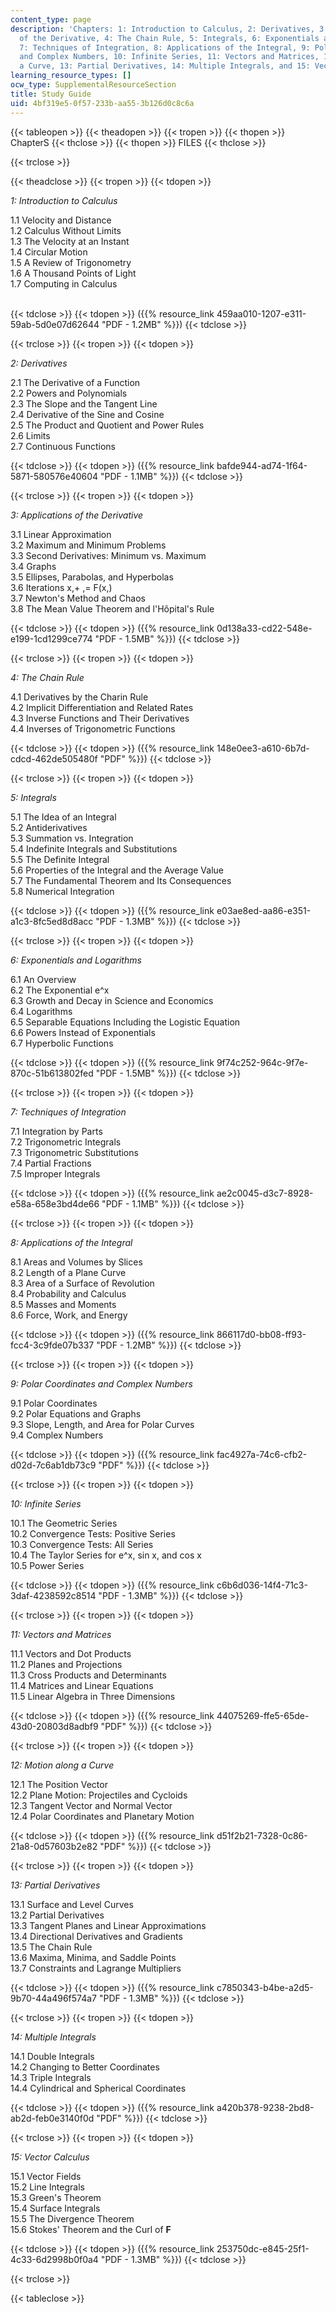 ```yaml
---
content_type: page
description: 'Chapters: 1: Introduction to Calculus, 2: Derivatives, 3: Applications
  of the Derivative, 4: The Chain Rule, 5: Integrals, 6: Exponentials and Logarithms,
  7: Techniques of Integration, 8: Applications of the Integral, 9: Polar Coordinates
  and Complex Numbers, 10: Infinite Series, 11: Vectors and Matrices, 12: Motion along
  a Curve, 13: Partial Derivatives, 14: Multiple Integrals, and 15: Vector Calculus.'
learning_resource_types: []
ocw_type: SupplementalResourceSection
title: Study Guide
uid: 4bf319e5-0f57-233b-aa55-3b126d0c8c6a
---
```

{{< tableopen >}}
{{< theadopen >}}
{{< tropen >}}
{{< thopen >}}
ChapterS
{{< thclose >}}
{{< thopen >}}
FILES
{{< thclose >}}

{{< trclose >}}

{{< theadclose >}}
{{< tropen >}}
{{< tdopen >}}


_1: Introduction to Calculus_

1.1 Velocity and Distance  
1.2 Calculus Without Limits  
1.3 The Velocity at an Instant  
1.4 Circular Motion  
1.5 A Review of Trigonometry  
1.6 A Thousand Points of Light  
1.7 Computing in Calculus  
 


{{< tdclose >}}
{{< tdopen >}}
({{% resource_link 459aa010-1207-e311-59ab-5d0e07d62644 "PDF - 1.2MB" %}})
{{< tdclose >}}

{{< trclose >}}
{{< tropen >}}
{{< tdopen >}}


_2: Derivatives_

2.1 The Derivative of a Function  
2.2 Powers and Polynomials  
2.3 The Slope and the Tangent Line  
2.4 Derivative of the Sine and Cosine  
2.5 The Product and Quotient and Power Rules  
2.6 Limits  
2.7 Continuous Functions


{{< tdclose >}}
{{< tdopen >}}
({{% resource_link bafde944-ad74-1f64-5871-580576e40604 "PDF - 1.1MB" %}})
{{< tdclose >}}

{{< trclose >}}
{{< tropen >}}
{{< tdopen >}}


_3: Applications of the Derivative_

3.1 Linear Approximation  
3.2 Maximum and Minimum Problems  
3.3 Second Derivatives: Minimum vs. Maximum  
3.4 Graphs  
3.5 Ellipses, Parabolas, and Hyperbolas  
3.6 Iterations x,+ ,= F(x,)  
3.7 Newton's Method and Chaos  
3.8 The Mean Value Theorem and l'Hôpital's Rule


{{< tdclose >}}
{{< tdopen >}}
({{% resource_link 0d138a33-cd22-548e-e199-1cd1299ce774 "PDF - 1.5MB" %}})
{{< tdclose >}}

{{< trclose >}}
{{< tropen >}}
{{< tdopen >}}


_4: The Chain Rule_

4.1 Derivatives by the Charin Rule  
4.2 Implicit Differentiation and Related Rates  
4.3 Inverse Functions and Their Derivatives  
4.4 Inverses of Trigonometric Functions


{{< tdclose >}}
{{< tdopen >}}
({{% resource_link 148e0ee3-a610-6b7d-cdcd-462de505480f "PDF" %}})
{{< tdclose >}}

{{< trclose >}}
{{< tropen >}}
{{< tdopen >}}


_5: Integrals_

5.1 The Idea of an Integral  
5.2 Antiderivatives  
5.3 Summation vs. Integration  
5.4 Indefinite Integrals and Substitutions  
5.5 The Definite Integral  
5.6 Properties of the Integral and the Average Value  
5.7 The Fundamental Theorem and Its Consequences  
5.8 Numerical Integration


{{< tdclose >}}
{{< tdopen >}}
({{% resource_link e03ae8ed-aa86-e351-a1c3-8fc5ed8d8acc "PDF - 1.3MB" %}})
{{< tdclose >}}

{{< trclose >}}
{{< tropen >}}
{{< tdopen >}}


_6: Exponentials and Logarithms_

6.1 An Overview  
6.2 The Exponential e^x  
6.3 Growth and Decay in Science and Economics  
6.4 Logarithms  
6.5 Separable Equations Including the Logistic Equation  
6.6 Powers Instead of Exponentials  
6.7 Hyperbolic Functions


{{< tdclose >}}
{{< tdopen >}}
({{% resource_link 9f74c252-964c-9f7e-870c-51b613802fed "PDF - 1.5MB" %}})
{{< tdclose >}}

{{< trclose >}}
{{< tropen >}}
{{< tdopen >}}


_7: Techniques of Integration_

7.1 Integration by Parts  
7.2 Trigonometric Integrals  
7.3 Trigonometric Substitutions  
7.4 Partial Fractions  
7.5 Improper Integrals


{{< tdclose >}}
{{< tdopen >}}
({{% resource_link ae2c0045-d3c7-8928-e58a-658e3bd4de66 "PDF - 1.1MB" %}})
{{< tdclose >}}

{{< trclose >}}
{{< tropen >}}
{{< tdopen >}}


_8: Applications of the Integral_

8.1 Areas and Volumes by Slices  
8.2 Length of a Plane Curve  
8.3 Area of a Surface of Revolution  
8.4 Probability and Calculus  
8.5 Masses and Moments  
8.6 Force, Work, and Energy


{{< tdclose >}}
{{< tdopen >}}
({{% resource_link 866117d0-bb08-ff93-fcc4-3c9fde07b337 "PDF - 1.2MB" %}})
{{< tdclose >}}

{{< trclose >}}
{{< tropen >}}
{{< tdopen >}}


_9: Polar Coordinates and Complex Numbers_

9.1 Polar Coordinates  
9.2 Polar Equations and Graphs  
9.3 Slope, Length, and Area for Polar Curves  
9.4 Complex Numbers


{{< tdclose >}}
{{< tdopen >}}
({{% resource_link fac4927a-74c6-cfb2-d02d-7c6ab1db73c9 "PDF" %}})
{{< tdclose >}}

{{< trclose >}}
{{< tropen >}}
{{< tdopen >}}


_10: Infinite Series_

10.1 The Geometric Series  
10.2 Convergence Tests: Positive Series  
10.3 Convergence Tests: All Series  
10.4 The Taylor Series for e^x, sin x, and cos x  
10.5 Power Series


{{< tdclose >}}
{{< tdopen >}}
({{% resource_link c6b6d036-14f4-71c3-3daf-4238592c8514 "PDF - 1.3MB" %}})
{{< tdclose >}}

{{< trclose >}}
{{< tropen >}}
{{< tdopen >}}


_11: Vectors and Matrices_

11.1 Vectors and Dot Products  
11.2 Planes and Projections  
11.3 Cross Products and Determinants  
11.4 Matrices and Linear Equations  
11.5 Linear Algebra in Three Dimensions


{{< tdclose >}}
{{< tdopen >}}
({{% resource_link 44075269-ffe5-65de-43d0-20803d8adbf9 "PDF" %}})
{{< tdclose >}}

{{< trclose >}}
{{< tropen >}}
{{< tdopen >}}


_12: Motion along a Curve_

12.1 The Position Vector  
12.2 Plane Motion: Projectiles and Cycloids  
12.3 Tangent Vector and Normal Vector  
12.4 Polar Coordinates and Planetary Motion


{{< tdclose >}}
{{< tdopen >}}
({{% resource_link d51f2b21-7328-0c86-21a8-0d57603b2e82 "PDF" %}})
{{< tdclose >}}

{{< trclose >}}
{{< tropen >}}
{{< tdopen >}}


_13: Partial Derivatives_

13.1 Surface and Level Curves  
13.2 Partial Derivatives  
13.3 Tangent Planes and Linear Approximations  
13.4 Directional Derivatives and Gradients  
13.5 The Chain Rule  
13.6 Maxima, Minima, and Saddle Points  
13.7 Constraints and Lagrange Multipliers


{{< tdclose >}}
{{< tdopen >}}
({{% resource_link c7850343-b4be-a2d5-9b70-44a496f574a7 "PDF - 1.3MB" %}})
{{< tdclose >}}

{{< trclose >}}
{{< tropen >}}
{{< tdopen >}}


_14: Multiple Integrals_

14.1 Double Integrals  
14.2 Changing to Better Coordinates  
14.3 Triple Integrals  
14.4 Cylindrical and Spherical Coordinates


{{< tdclose >}}
{{< tdopen >}}
({{% resource_link a420b378-9238-2bd8-ab2d-feb0e3140f0d "PDF" %}})
{{< tdclose >}}

{{< trclose >}}
{{< tropen >}}
{{< tdopen >}}


_15: Vector Calculus_

15.1 Vector Fields  
15.2 Line Integrals  
15.3 Green's Theorem  
15.4 Surface Integrals  
15.5 The Divergence Theorem  
15.6 Stokes' Theorem and the Curl of **F**


{{< tdclose >}}
{{< tdopen >}}
({{% resource_link 253750dc-e845-25f1-4c33-6d2998b0f0a4 "PDF - 1.3MB" %}})
{{< tdclose >}}

{{< trclose >}}

{{< tableclose >}}